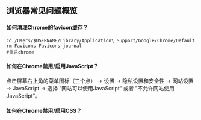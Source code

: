 ## 浏览器常见问题概览

#### 如何清理Chrome的favicon缓存？

```shell
cd /Users/$USERNAME/Library/Application\ Support/Google/Chrome/Default
rm Favicons Favicons-journal
#重启chrome
```

#### 如何在Chrome禁用/启用JavaScript？

点击屏幕右上角的菜单图标（三个点） -> 设置 -> 隐私设置和安全性 -> 网站设置 -> JavaScript -> 选择 ”网站可以使用JavaScript“ 或者 ”不允许网站使用JavaScript“。

#### 如何在Chrome禁用/启用CSS？

